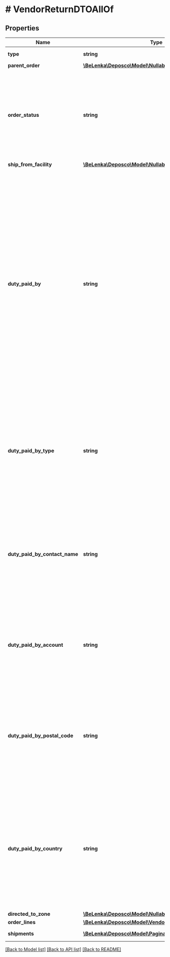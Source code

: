 # # VendorReturnDTOAllOf

## Properties

Name | Type | Description | Notes
------------ | ------------- | ------------- | -------------
**type** | **string** | Type of order. | [optional] [readonly]
**parent_order** | [**\BeLenka\Deposco\Model\NullableEntityRef**](NullableEntityRef.md) |  | [optional]
**order_status** | **string** | Overall status of the vendor return as it progresses through the fulfillment process. New vendor returns should be created with a status of New. | [optional]
**ship_from_facility** | [**\BeLenka\Deposco\Model\NullableEntityRef**](NullableEntityRef.md) |  | [optional]
**duty_paid_by** | **string** | Used for international shipments to identify how duties are paid for the order. Set to DDP if duties are paid by the shipper or DDU if duties are paid by the recipient. If no value is specified, then the value for the shipping service that is assigned to the order is used. Supported only for certain shipping carriers such as UPS, FedEx, DHL eCommerce, DHL Express, and Globegistics. | [optional]
**duty_paid_by_type** | **string** | Identifies how to determine the account that is responsible for payment of international shipping duties for the order when &#x60;dutyPaidBy&#x60; is set to &#x60;DDP&#x60;. | [optional]
**duty_paid_by_contact_name** | **string** | Name of the contact person for the party that is responsible for payment of international shipping duties for the order when &#x60;dutyPaidBy&#x60; is set to &#x60;DDP&#x60;. | [optional]
**duty_paid_by_account** | **string** | Account number that is used to pay international shipping duties for the order when &#x60;dutyPaidBy&#x60; is set to &#x60;DDP&#x60;. | [optional]
**duty_paid_by_postal_code** | **string** | Postal (ZIP) code of the address for the party that is responsible for payment of international shipping duties for the order when &#x60;dutyPaidBy&#x60; is set to &#x60;DDP&#x60;. | [optional]
**duty_paid_by_country** | **string** | Two-letter (ISO 3166-1 alpha-2) country code of the address for the party that is responsible for payment of international shipping duties for the order when &#x60;dutyPaidBy&#x60; is set to &#x60;DDP&#x60;. | [optional]
**directed_to_zone** | [**\BeLenka\Deposco\Model\NullableEntityRef**](NullableEntityRef.md) |  | [optional]
**order_lines** | [**\BeLenka\Deposco\Model\VendorReturnLineCollectionDTO**](VendorReturnLineCollectionDTO.md) |  | [optional]
**shipments** | [**\BeLenka\Deposco\Model\PaginatedEntityReference**](PaginatedEntityReference.md) |  | [optional] [readonly]

[[Back to Model list]](../../README.md#models) [[Back to API list]](../../README.md#endpoints) [[Back to README]](../../README.md)
